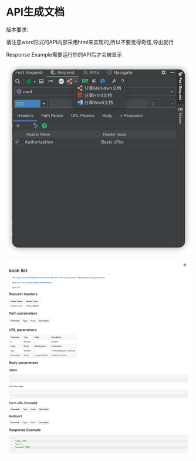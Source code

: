 # API生成文档
版本要求:<Badge text="2022.1.5" />

请注意word形式的API内部采用html来实现的,所以不要觉得奇怪,导出就行

Response Example需要运行你的API后才会被显示

![shareDocButton](../../.vuepress/public/img/shareApi.png)

![apiDocExample](../../.vuepress/public/img/apiDocExample.png)